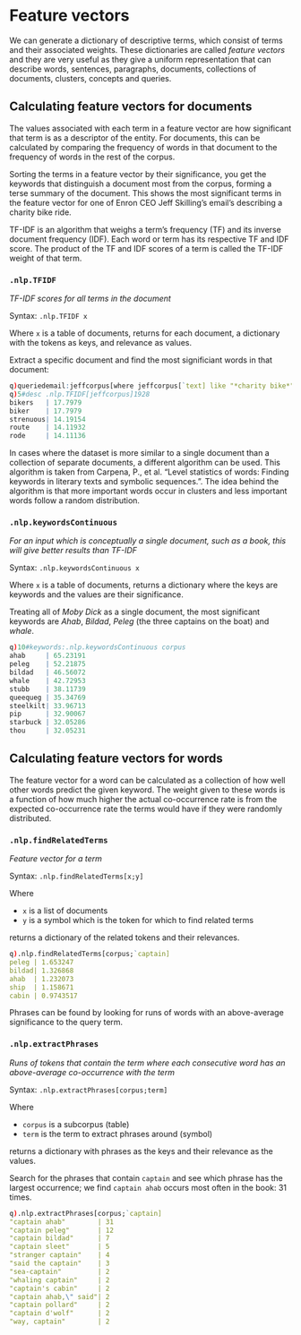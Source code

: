 ---
---

# Feature vectors

We can generate a dictionary of descriptive terms, which consist of terms and their associated weights. These dictionaries are called _feature vectors_ and they are very useful as they give a uniform representation that can describe words, sentences, paragraphs, documents, collections of documents, clusters, concepts and queries. 


## Calculating feature vectors for documents

The values associated with each term in a feature vector are how significant that term is as a descriptor of the entity. For documents, this can be calculated by comparing the frequency of words in that document to the frequency of words in the rest of the corpus. 

Sorting the terms in a feature vector by their significance, you get the keywords that distinguish a document most from the corpus, forming a terse summary of the document. This shows the most significant terms in the feature vector for one of Enron CEO Jeff Skilling’s email’s describing a charity bike ride.

TF-IDF is an algorithm that weighs a term’s frequency (TF) and its inverse document frequency (IDF). Each word or term has its respective TF and IDF score. The product of the TF and IDF scores of a term is called the TF-IDF weight of that term. 


### `.nlp.TFIDF`

_TF-IDF scores for all terms in the document_

Syntax: `.nlp.TFIDF x`

Where `x` is a table of documents, returns for each document, a dictionary with the tokens as keys, and relevance as values.

Extract a specific document and find the most significiant words in that document:

```q
q)queriedemail:jeffcorpus[where jeffcorpus[`text] like "*charity bike*"]`text;
q)5#desc .nlp.TFIDF[jeffcorpus]1928
bikers   | 17.7979
biker    | 17.7979
strenuous| 14.19154
route    | 14.11932
rode     | 14.11136
```

In cases where the dataset is more similar to a single document than a collection of separate documents, a different algorithm can be used. This algorithm is taken from 
Carpena, P., et al. “Level statistics of words: Finding keywords in literary texts and symbolic sequences.”. 
The idea behind the algorithm is that more important words occur in clusters and less important words follow a random distribution. 


### `.nlp.keywordsContinuous`

_For an input which is conceptually a single document, such as a book, this will give better results than TF-IDF_

Syntax: `.nlp.keywordsContinuous x`

Where `x` is a table of documents, returns a dictionary where the keys are keywords and the values are their significance.

Treating all of _Moby Dick_ as a single document, the most significant keywords are _Ahab_, _Bildad_, _Peleg_ (the three captains on the boat) and _whale_.

```q
q)10#keywords:.nlp.keywordsContinuous corpus
ahab     | 65.23191
peleg    | 52.21875
bildad   | 46.56072
whale    | 42.72953
stubb    | 38.11739
queequeg | 35.34769
steelkilt| 33.96713
pip      | 32.90067
starbuck | 32.05286
thou     | 32.05231
```



## Calculating feature vectors for words

The feature vector for a word can be calculated as a collection of how well other words predict the given keyword. The weight given to these words is a function of how much higher the actual co-occurrence rate is from the expected co-occurrence rate the terms would have if they were randomly distributed.



### `.nlp.findRelatedTerms`

_Feature vector for a term_

Syntax: `.nlp.findRelatedTerms[x;y]`

Where 

-   `x` is a list of documents
-   `y` is a symbol which is the token for which to find related terms 

returns a dictionary of the related tokens and their relevances.

```q
q).nlp.findRelatedTerms[corpus;`captain]
peleg | 1.653247
bildad| 1.326868
ahab  | 1.232073
ship  | 1.158671
cabin | 0.9743517
```


Phrases can be found by looking for runs of words with an above-average significance to the query term.


### `.nlp.extractPhrases`

_Runs of tokens that contain the term where each consecutive word has an above-average co-occurrence with the term_

Syntax: `.nlp.extractPhrases[corpus;term]`

Where 

-   `corpus` is a subcorpus (table)
-   `term` is the term to extract phrases around (symbol)

returns a dictionary with phrases as the keys and their relevance as the values.

Search for the phrases that contain `captain` and see which phrase has the largest occurrence; we find `captain ahab` occurs most often in the book: 31 times.

```q
q).nlp.extractPhrases[corpus;`captain]  
"captain ahab"        | 31
"captain peleg"       | 12
"captain bildad"      | 7
"captain sleet"       | 5
"stranger captain"    | 4
"said the captain"    | 3
"sea-captain"         | 2
"whaling captain"     | 2
"captain's cabin"     | 2
"captain ahab,\" said"| 2
"captain pollard"     | 2
"captain d'wolf"      | 2
"way, captain"        | 2
```


